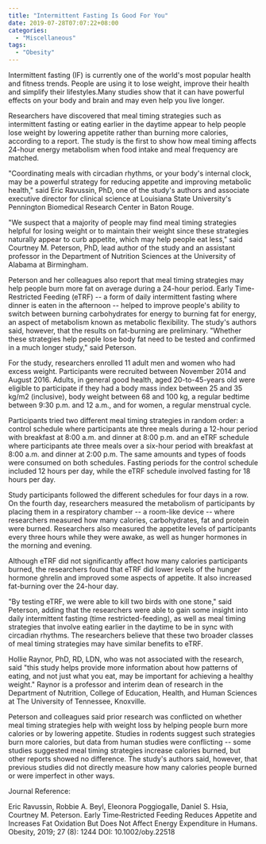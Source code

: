 ```yaml
---
title: "Intermittent Fasting Is Good For You"
date: 2019-07-28T07:07:22+08:00
categories:
  - "Miscellaneous"
tags:
  - "Obesity"
---
```


Intermittent fasting (IF) is currently one of the world's most popular health and fitness trends. People are using it to lose weight, improve their health and simplify their lifestyles.Many studies show that it can have powerful effects on your body and brain and may even help you live longer.

Researchers have discovered that meal timing strategies such as intermittent fasting or eating earlier in the daytime appear to help people lose weight by lowering appetite rather than burning more calories, according to a report. The study is the first to show how meal timing affects 24-hour energy metabolism when food intake and meal frequency are matched.

"Coordinating meals with circadian rhythms, or your body's internal clock, may be a powerful strategy for reducing appetite and improving metabolic health," said Eric Ravussin, PhD, one of the study's authors and associate executive director for clinical science at Louisiana State University's Pennington Biomedical Research Center in Baton Rouge.

"We suspect that a majority of people may find meal timing strategies helpful for losing weight or to maintain their weight since these strategies naturally appear to curb appetite, which may help people eat less," said Courtney M. Peterson, PhD, lead author of the study and an assistant professor in the Department of Nutrition Sciences at the University of Alabama at Birmingham.

Peterson and her colleagues also report that meal timing strategies may help people burn more fat on average during a 24-hour period. Early Time-Restricted Feeding (eTRF) -- a form of daily intermittent fasting where dinner is eaten in the afternoon -- helped to improve people's ability to switch between burning carbohydrates for energy to burning fat for energy, an aspect of metabolism known as metabolic flexibility. The study's authors said, however, that the results on fat-burning are preliminary. "Whether these strategies help people lose body fat need to be tested and confirmed in a much longer study," said Peterson.

For the study, researchers enrolled 11 adult men and women who had excess weight. Participants were recruited between November 2014 and August 2016. Adults, in general good health, aged 20-to-45-years old were eligible to participate if they had a body mass index between 25 and 35 kg/m2 (inclusive), body weight between 68 and 100 kg, a regular bedtime between 9:30 p.m. and 12 a.m., and for women, a regular menstrual cycle.

Participants tried two different meal timing strategies in random order: a control schedule where participants ate three meals during a 12-hour period with breakfast at 8:00 a.m. and dinner at 8:00 p.m. and an eTRF schedule where participants ate three meals over a six-hour period with breakfast at 8:00 a.m. and dinner at 2:00 p.m. The same amounts and types of foods were consumed on both schedules. Fasting periods for the control schedule included 12 hours per day, while the eTRF schedule involved fasting for 18 hours per day.

Study participants followed the different schedules for four days in a row. On the fourth day, researchers measured the metabolism of participants by placing them in a respiratory chamber -- a room-like device -- where researchers measured how many calories, carbohydrates, fat and protein were burned. Researchers also measured the appetite levels of participants every three hours while they were awake, as well as hunger hormones in the morning and evening.

Although eTRF did not significantly affect how many calories participants burned, the researchers found that eTRF did lower levels of the hunger hormone ghrelin and improved some aspects of appetite. It also increased fat-burning over the 24-hour day.

"By testing eTRF, we were able to kill two birds with one stone," said Peterson, adding that the researchers were able to gain some insight into daily intermittent fasting (time restricted-feeding), as well as meal timing strategies that involve eating earlier in the daytime to be in sync with circadian rhythms. The researchers believe that these two broader classes of meal timing strategies may have similar benefits to eTRF.

Hollie Raynor, PhD, RD, LDN, who was not associated with the research, said "this study helps provide more information about how patterns of eating, and not just what you eat, may be important for achieving a healthy weight." Raynor is a professor and interim dean of research in the Department of Nutrition, College of Education, Health, and Human Sciences at The University of Tennessee, Knoxville.

Peterson and colleagues said prior research was conflicted on whether meal timing strategies help with weight loss by helping people burn more calories or by lowering appetite. Studies in rodents suggest such strategies burn more calories, but data from human studies were conflicting -- some studies suggested meal timing strategies increase calories burned, but other reports showed no difference. The study's authors said, however, that previous studies did not directly measure how many calories people burned or were imperfect in other ways.

Journal Reference:

Eric Ravussin, Robbie A. Beyl, Eleonora Poggiogalle, Daniel S. Hsia, Courtney M. Peterson. Early Time‐Restricted Feeding Reduces Appetite and Increases Fat Oxidation But Does Not Affect Energy Expenditure in Humans. Obesity, 2019; 27 (8): 1244 DOI: 10.1002/oby.22518